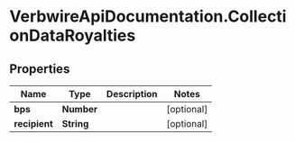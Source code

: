 # VerbwireApiDocumentation.CollectionDataRoyalties

## Properties
Name | Type | Description | Notes
------------ | ------------- | ------------- | -------------
**bps** | **Number** |  | [optional] 
**recipient** | **String** |  | [optional] 
